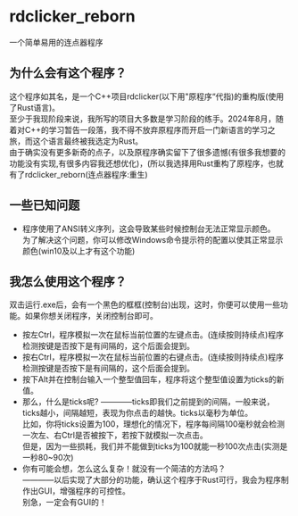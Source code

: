 # rdclicker_reborn
一个简单易用的连点器程序
## 为什么会有这个程序？
这个程序如其名，是一个C++项目rdclicker(以下用"原程序“代指)的重构版(使用了Rust语言)。<br/>
至少于我现阶段来说，我所写的项目大多数是学习阶段的练手。2024年8月，随着对C++的学习暂告一段落，我不得不放弃原程序而开启一门新语言的学习之旅，而这个语言最终被我选定为Rust。<br/>
由于确实没有更多新奇的点子，以及原程序确实留下了很多遗憾(有很多我想要的功能没有实现,有很多内容我还想优化)，(所以我选择用Rust重构了原程序，也就有了rdclicker_reborn(连点器程序:重生)<br/>
## 一些已知问题
* 程序使用了ANSI转义序列，这会导致某些时候控制台无法正常显示颜色。<br/>
为了解决这个问题，你可以修改Windows命令提示符的配置以使其正常显示颜色(win10及以上才有这个功能)
## 我怎么使用这个程序？
双击运行.exe后，会有一个黑色的框框(控制台)出现，这时，你便可以使用一些功能。如果你想关闭程序，关闭控制台即可。
* 按左Ctrl，程序模拟一次在鼠标当前位置的左键点击。(连续按则持续点)程序检测按键是否按下是有间隔的，这个后面会提到。
* 按右Ctrl，程序模拟一次在鼠标当前位置的右键点击。(连续按则持续点)程序检测按键是否按下是有间隔的，这个后面会提到。
* 按下Alt并在控制台输入一个整型值回车，程序将这个整型值设置为ticks的新值。<br/>
* 那么，什么是ticks呢? ————ticks即我们之前提到的间隔，一般来说，ticks越小，间隔越短，表现为你点击的越快。ticks以毫秒为单位。<br/>
比如，你将ticks设置为100，理想化的情况下，程序每间隔100毫秒就会检测一次左、右Ctrl是否被按下，若按下就模拟一次点击。<br/>
但是，因为一些损耗，我们并不能做到ticks为100就能一秒100次点击(实测是一秒80~90次)
* 你有可能会想，怎么这么复杂！就没有一个简洁的方法吗？<br/>
————以后实现了大部分的功能，确认这个程序于Rust可行，我会为程序制作出GUI，增强程序的可控性。<br/>
别急，一定会有GUI的！
